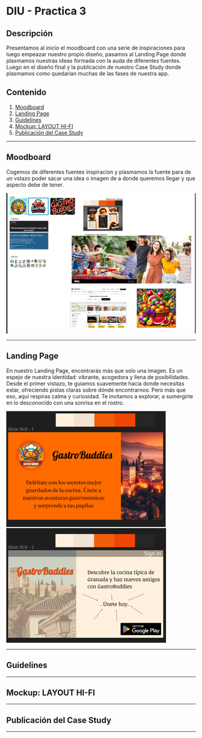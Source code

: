 # DIU - Practica 3

## Descripción

Presentamos al inicio el moodboard con una serie de inspiraciones para luego empeazar nuestro propio diseño, pasamos al Landing Page donde plasmamos nuestras ideas formada con la auda de diferentes fuentes.
Luego en el diseño final y la publicación de nuestro Case Study donde plasmamos como quedarian muchas de las fases de nuestra app.

## Contenido

1. [Moodboard](#moodboard)
2. [Landing Page](#landing-page)
3. [Guidelines](#guidelines)
4. [Mockup: LAYOUT HI-FI](#mockup-layout-hi-fi)
5. [Publicación del Case Study](#publicación-del-case-study)

---

## Moodboard
Cogemos de diferentes fuentes inspiracion y plasmamos la fuente para de un vstazo poder sacar una idea o imagen de a donde queremos llegar y que aspecto debe de tener.
<br />  

![moodboard](mediaP3/moodboard.PNG)

---

## Landing Page

En nuestro Landing Page, encontrarás más que solo una imagen. Es un espejo de nuestra identidad: vibrante, acogedora y llena de posibilidades. Desde el primer vistazo, te guiamos suavemente hacia donde necesitas estar, ofreciendo pistas claras sobre dónde encontrarnos. Pero más que eso, aquí respiras calma y curiosidad. Te invitamos a explorar, a sumergirte en lo desconocido con una sonrisa en el rostro.
<br/>

![landing page 1](mediaP3/land1.PNG)
![landing page 2](mediaP3/land2.PNG)

---

## Guidelines

---

## Mockup: LAYOUT HI-FI

---

## Publicación del Case Study

---
